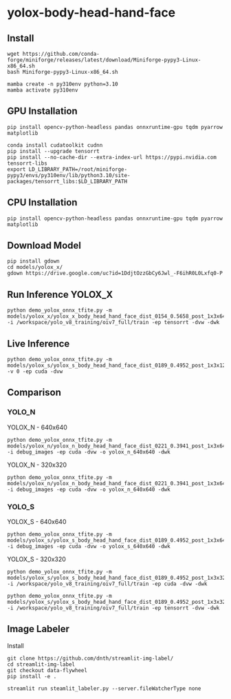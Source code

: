 # yolox-body-head-hand-face

## Install

```
wget https://github.com/conda-forge/miniforge/releases/latest/download/Miniforge-pypy3-Linux-x86_64.sh
bash Miniforge-pypy3-Linux-x86_64.sh

mamba create -n py310env python=3.10
mamba activate py310env

```


## GPU Installation

```
pip install opencv-python-headless pandas onnxruntime-gpu tqdm pyarrow matplotlib

```


```
conda install cudatoolkit cudnn
pip install --upgrade tensorrt
pip install --no-cache-dir --extra-index-url https://pypi.nvidia.com tensorrt-libs
export LD_LIBRARY_PATH=/root/miniforge-pypy3/envs/py310env/lib/python3.10/site-packages/tensorrt_libs:$LD_LIBRARY_PATH
```

## CPU Installation

```
pip install opencv-python-headless pandas onnxruntime-gpu tqdm pyarrow matplotlib

```


## Download Model

```
pip install gdown
cd models/yolox_x/
gdown https://drive.google.com/uc?id=1DdjtOzzGbCy6Jwl_-F6ihR0L0Lxfq0-P
```

## Run Inference YOLOX_X
```
python demo_yolox_onnx_tfite.py -m models/yolox_x/yolox_x_body_head_hand_face_dist_0154_0.5658_post_1x3x640x640.onnx -i /workspace/yolo_v8_training/oiv7_full/train -ep tensorrt -dvw -dwk
```

## Live Inference

```
python demo_yolox_onnx_tfite.py -m models/yolox_s/yolox_s_body_head_hand_face_dist_0189_0.4952_post_1x3x128x160.onnx -v 0 -ep cuda -dvw
```


## Comparison

### YOLO_N
YOLOX_N - 640x640
```
python demo_yolox_onnx_tfite.py -m models/yolox_n/yolox_n_body_head_hand_face_dist_0221_0.3941_post_1x3x640x640.onnx -i debug_images -ep cuda -dvw -o yolox_n_640x640 -dwk
```

YOLOX_N - 320x320
```
python demo_yolox_onnx_tfite.py -m models/yolox_n/yolox_n_body_head_hand_face_dist_0221_0.3941_post_1x3x640x640.onnx -i debug_images -ep cuda -dvw -o yolox_n_640x640 -dwk
```

### YOLO_S
YOLOX_S - 640x640
```
python demo_yolox_onnx_tfite.py -m models/yolox_s/yolox_s_body_head_hand_face_dist_0189_0.4952_post_1x3x640x640.onnx -i debug_images -ep cuda -dvw -o yolox_s_640x640 -dwk
```
YOLOX_S - 320x320
```
python demo_yolox_onnx_tfite.py -m models/yolox_s/yolox_s_body_head_hand_face_dist_0189_0.4952_post_1x3x320x320.onnx -i /workspace/yolo_v8_training/oiv7_full/train -ep cuda -dvw -dwk

python demo_yolox_onnx_tfite.py -m models/yolox_s/yolox_s_body_head_hand_face_dist_0189_0.4952_post_1x3x320x320.onnx -i /workspace/yolo_v8_training/oiv7_full/train -ep tensorrt -dvw -dwk
```


## Image Labeler
Install

```
git clone https://github.com/dnth/streamlit-img-label/
cd streamlit-img-label
git checkout data-flywheel
pip install -e .
```

```
streamlit run steamlit_labeler.py --server.fileWatcherType none 
```